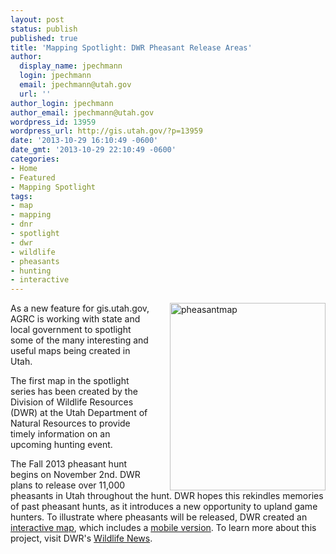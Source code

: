 ```yaml
---
layout: post
status: publish
published: true
title: 'Mapping Spotlight: DWR Pheasant Release Areas'
author:
  display_name: jpechmann
  login: jpechmann
  email: jpechmann@utah.gov
  url: ''
author_login: jpechmann
author_email: jpechmann@utah.gov
wordpress_id: 13959
wordpress_url: http://gis.utah.gov/?p=13959
date: '2013-10-29 16:10:49 -0600'
date_gmt: '2013-10-29 22:10:49 -0600'
categories:
- Home
- Featured
- Mapping Spotlight
tags:
- map
- mapping
- dnr
- spotlight
- dwr
- wildlife
- pheasants
- hunting
- interactive
---
```

<p><a href="{{ "/downloads/pheasantmap-249x300.jpg" | prepend: site.baseurl }}"><img src="{{ "/images/pheasantmap-249x300.jpg" | prepend: site.baseurl }}" style="margin-left:30px" align="right"  title="pheasantmap" width="249" height="300"/></a> As a new feature for gis.utah.gov, AGRC is working with state and local government to spotlight some of the many interesting and useful maps being created in Utah.</p>
<p>The first map in the spotlight series has been created by the Division of Wildlife Resources (DWR) at the Utah Department of Natural Resources to provide timely information on an upcoming hunting event.</p>
<p>The Fall 2013 pheasant hunt begins on November 2nd. DWR plans to release over 11,000 pheasants in Utah throughout the hunt. DWR hopes this rekindles memories of past pheasant hunts, as it introduces a new opportunity to upland game hunters. To illustrate where pheasants will be released, DWR created an <a href="http://j.mp/HjoTB6" target="_blank">interactive map</a>, which includes a <a href="http://bit.ly/16vOwuk" target="_blank">mobile version</a>. To learn more about this project, visit DWR's <a href="http://wildlife.utah.gov/wildlife-news/1750-dwr-to-release-13000-pheasants.html" target="_blank">Wildlife News</a>.</p>
